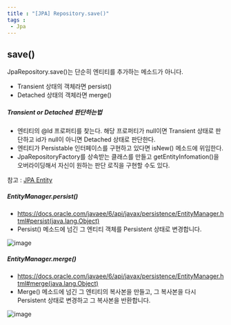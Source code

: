 ```yaml
---
title : "[JPA] Repository.save()"
tags : 
 - Jpa
---
```




## save()

JpaRepository.save()는 단순히 엔티티를 추가하는 메소드가 아니다. 

* Transient 상태의 객체라면 persist()
* Detached 상태의 객체라면 merge()



##### Transient or Detached 판단하는법

* 엔티티의 @Id 프로퍼티를 찾는다. 해당 프로퍼티가 null이면 Transient 상태로 판단하고 id가 null이 아니면 Detached 상태로 판단한다.
* 엔티티가 Persistable 인터페이스를 구현하고 있다면 isNew() 메소드에 위임한다.
* JpaRepositoryFactory를 상속받는 클래스를 만들고 getEntityInfomation()을 오버라이딩해서 자신이 원하는 판단 로직을 구현할 수도 있다.

참고 : [JPA Entity](https://rlaguswhd19.github.io/2021/01/07/JPA-Cascade.html)

##### EntityManager.persist()

* https://docs.oracle.com/javaee/6/api/javax/persistence/EntityManager.html#persist(java.lang.Object)
* Persist() 메소드에 넘긴 그 엔티티 객체를 Persistent 상태로 변경합니다.

![image](https://user-images.githubusercontent.com/46040824/168997335-8ec59f72-ddf2-436f-9779-eaf18266810f.png)



##### EntityManager.merge()

* https://docs.oracle.com/javaee/6/api/javax/persistence/EntityManager.html#merge(java.lang.Object)
* Merge() 메소드에 넘긴 그 엔티티의 복사본을 만들고, 그 복사본을 다시 Persistent 상태로 변경하고 그 복사본을 반환합니다.

![image](https://user-images.githubusercontent.com/46040824/168997377-c99c60ff-cf23-498a-8397-e5617a471a57.png)

